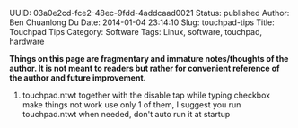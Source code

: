 UUID: 03a0e2cd-fce2-48ec-9fdd-4addcaad0021
Status: published
Author: Ben Chuanlong Du
Date: 2014-01-04 23:14:10
Slug: touchpad-tips
Title: Touchpad Tips
Category: Software
Tags: Linux, software, touchpad, hardware

**Things on this page are fragmentary and immature notes/thoughts of the author. It is not meant to readers but rather for convenient reference of the author and future improvement.**
 
1. touchpad.ntwt together with the disable tap while typing checkbox make things not work
use only 1 of them, 
I suggest you run touchpad.ntwt when needed, don't auto run it at startup
